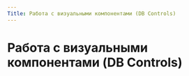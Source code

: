 ```yaml
---
Title: Работа с визуальными компонентами (DB Сontrols)
---
```



Работа с визуальными компонентами (DB Сontrols)
===============================================

<!-- TOC -->
